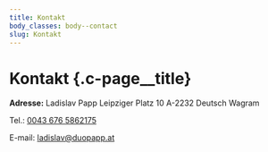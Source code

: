 ```yaml
---
title: Kontakt
body_classes: body--contact
slug: Kontakt
---
```


# Kontakt {.c-page__title}

**Adresse:**
Ladislav Papp
Leipziger Platz 10
A-2232 Deutsch Wagram

Tel.: <a href="tel:0043 676 5862175">0043 676 5862175</a>

E-mail: [ladislav@duopapp.at](mailto:ladislav@duopapp.at)
